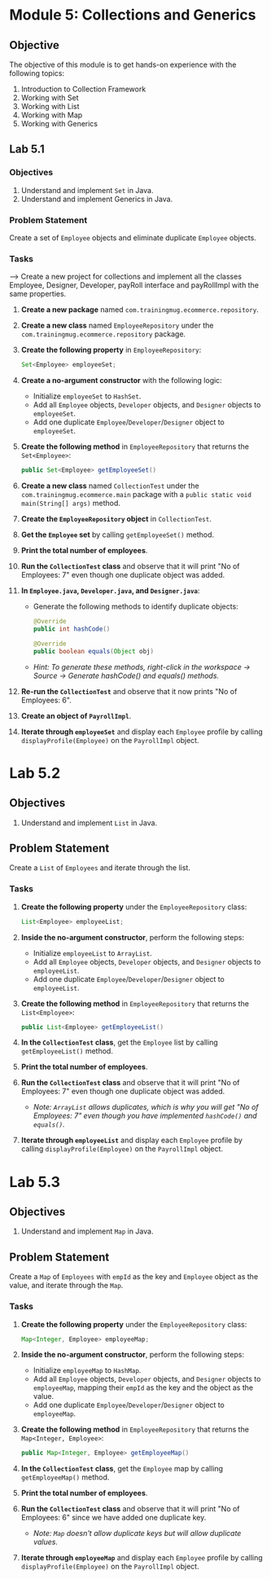 # Module 5: Collections and Generics

## Objective
The objective of this module is to get hands-on experience with the following topics:
1. Introduction to Collection Framework
2. Working with Set
3. Working with List
4. Working with Map
5. Working with Generics

## Lab 5.1

### Objectives
1. Understand and implement `Set` in Java.
2. Understand and implement Generics in Java.

### Problem Statement
Create a set of `Employee` objects and eliminate duplicate `Employee` objects.

### Tasks
--> Create a new project for collections and implement all the classes  Employee, Designer, Developer,
    payRoll interface and payRollImpl with the same properties.
1. **Create a new package** named `com.trainingmug.ecommerce.repository`.
2. **Create a new class** named `EmployeeRepository` under the `com.trainingmug.ecommerce.repository` package.
3. **Create the following property** in `EmployeeRepository`:
    ```java
    Set<Employee> employeeSet;
    ```
4. **Create a no-argument constructor** with the following logic:
   - Initialize `employeeSet` to `HashSet`.
   - Add all `Employee` objects, `Developer` objects, and `Designer` objects to `employeeSet`.
   - Add one duplicate `Employee`/`Developer`/`Designer` object to `employeeSet`.

5. **Create the following method** in `EmployeeRepository` that returns the `Set<Employee>`:
    ```java
    public Set<Employee> getEmployeeSet()
    ```

6. **Create a new class** named `CollectionTest` under the `com.trainingmug.ecommerce.main` package with a `public static void main(String[] args)` method.

7. **Create the `EmployeeRepository` object** in `CollectionTest`.

8. **Get the `Employee` set** by calling `getEmployeeSet()` method.

9. **Print the total number of employees**.

10. **Run the `CollectionTest` class** and observe that it will print "No of Employees: 7" even though one duplicate object was added.

11. **In `Employee.java`, `Developer.java`, and `Designer.java`**:
    - Generate the following methods to identify duplicate objects:
        ```java
        @Override
        public int hashCode()
        
        @Override
        public boolean equals(Object obj)
        ```
    - *Hint: To generate these methods, right-click in the workspace -> Source -> Generate hashCode() and equals() methods.*

12. **Re-run the `CollectionTest`** and observe that it now prints "No of Employees: 6".

13. **Create an object of `PayrollImpl`**.

14. **Iterate through `employeeSet`** and display each `Employee` profile by calling `displayProfile(Employee)` on the `PayrollImpl` object.





   
# Lab 5.2

## Objectives
1. Understand and implement `List` in Java.

## Problem Statement
Create a `List` of `Employees` and iterate through the list.

### Tasks
1. **Create the following property** under the `EmployeeRepository` class:
    ```java
    List<Employee> employeeList;
    ```

2. **Inside the no-argument constructor**, perform the following steps:
   - Initialize `employeeList` to `ArrayList`.
   - Add all `Employee` objects, `Developer` objects, and `Designer` objects to `employeeList`.
   - Add one duplicate `Employee`/`Developer`/`Designer` object to `employeeList`.

3. **Create the following method** in `EmployeeRepository` that returns the `List<Employee>`:
    ```java
    public List<Employee> getEmployeeList()
    ```

4. **In the `CollectionTest` class**, get the `Employee` list by calling `getEmployeeList()` method.

5. **Print the total number of employees**.

6. **Run the `CollectionTest` class** and observe that it will print "No of Employees: 7" even though one duplicate object was added. 
   - *Note: `ArrayList` allows duplicates, which is why you will get "No of Employees: 7" even though you have implemented `hashCode()` and `equals()`.*

7. **Iterate through `employeeList`** and display each `Employee` profile by calling `displayProfile(Employee)` on the `PayrollImpl` object.






# Lab 5.3

## Objectives
1. Understand and implement `Map` in Java.

## Problem Statement
Create a `Map` of `Employees` with `empId` as the key and `Employee` object as the value, and iterate through the `Map`.

### Tasks
1. **Create the following property** under the `EmployeeRepository` class:
    ```java
    Map<Integer, Employee> employeeMap;
    ```

2. **Inside the no-argument constructor**, perform the following steps:
   - Initialize `employeeMap` to `HashMap`.
   - Add all `Employee` objects, `Developer` objects, and `Designer` objects to `employeeMap`, mapping their `empId` as the key and the object as the value.
   - Add one duplicate `Employee`/`Developer`/`Designer` object to `employeeMap`.

3. **Create the following method** in `EmployeeRepository` that returns the `Map<Integer, Employee>`:
    ```java
    public Map<Integer, Employee> getEmployeeMap()
    ```

4. **In the `CollectionTest` class**, get the `Employee` map by calling `getEmployeeMap()` method.

5. **Print the total number of employees**.

6. **Run the `CollectionTest` class** and observe that it will print "No of Employees: 6" since we have added one duplicate key. 
   - *Note: `Map` doesn't allow duplicate keys but will allow duplicate values.*

7. **Iterate through `employeeMap`** and display each `Employee` profile by calling `displayProfile(Employee)` on the `PayrollImpl` object.
